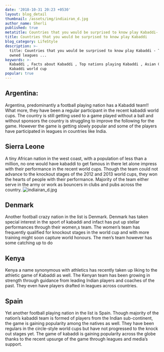 ```yaml
---
date: '2018-10-31 20:23 +0530'
layout: blog_detail
thumbnail: /assets/img/indiairan_d.jpg
author_name: Sherli
published: true
metatitle: Countries that you would be surprised to know play Kabaddi- Toknowisgood
title: Countries that you would be surprised to know play Kabaddi
blog_category: LifeStyle
description: >-
  title: Countries that you would be surprised to know play Kabaddi - The game of kabaddi has become popular again with the launch of privately
  owned leagues ...
keywords: >-
  Kabaddi , Facts about Kabaddi , Top nations playing Kabaddi , Asian Games ,
  Kabaddi world cup
popular: true
---
```


## Argentina:

Argentina, predominantly a football playing nation has a Kabaddi team!! What more, they have been a regular participant in the recent kabaddi world cups.
The country is still getting used to a game played without a ball and without sponsors the country is struggling to improve the following for the game. However the game is getting slowly popular and some of the players have participated in leagues in countries like India.

## Sierra Leone

A tiny African nation in the west coast, with a population of less than a million, no one would have kabaddi to get famous in there let alone impress with their performance in the recent world cups.
Though the team could not advance to the knockout stages of the 2012 and 2013 world cups, they won the hearts of people with their performance. Majority of the team either serve in the army or work as bouncers in clubs and pubs across the country.
![indiairan_d.jpg]({{site.baseurl}}/assets/img/indiairan_d.jpg)

## Denmark

Another football crazy nation in the list is Denmark. Denmark has taken special interest in the sport of kabaddi and infact has put up stellar performances through their women,s team. The women’s team has frequently qualified for knockout stages in the world cup and with more training might soon capture world honours. The men’s team however has some catching up to do

## Kenya

Kenya a name synonymous with athletics has recently taken up liking to the athletic game of Kabaddi as well. The Kenyan team has been growing in strength through guidance from leading Indian players and coaches of the past. They even have players drafted in leagues across countries.

## Spain

Yet another football playing nation in the list is Spain. Though majority of the nation’s kabaddi team is formed of players from the Indian sub-continent, the game is gaining popularity among the natives as well. They have been regulars in the circle-style world cups but have not progressed to the knock out stages yet.
The game of kabaddi is gaining popularity across the globe thanks to the recent upsurge of the game through leagues and media’s support.
